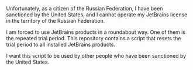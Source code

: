 Unfortunately, as a citizen of the Russian Federation, 
I have been sanctioned by the United States, and 
I cannot operate my JetBrains license in the territory of the Russian Federation.

I am forced to use JetBrains products in a roundabout way. 
One of them is the repeated trial period. 
This repository contains a script that resets the trial period to all installed JetBrains products.

I want this script to be used by other people who have been sanctioned by the United States.